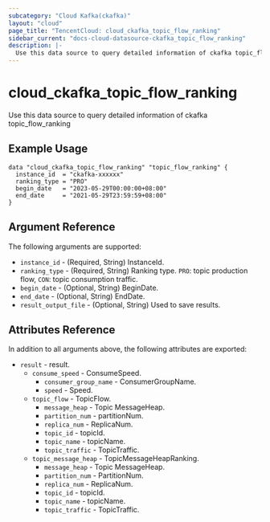 ```yaml
---
subcategory: "Cloud Kafka(ckafka)"
layout: "cloud"
page_title: "TencentCloud: cloud_ckafka_topic_flow_ranking"
sidebar_current: "docs-cloud-datasource-ckafka_topic_flow_ranking"
description: |-
  Use this data source to query detailed information of ckafka topic_flow_ranking
---
```


# cloud_ckafka_topic_flow_ranking

Use this data source to query detailed information of ckafka topic_flow_ranking

## Example Usage

```hcl
data "cloud_ckafka_topic_flow_ranking" "topic_flow_ranking" {
  instance_id  = "ckafka-xxxxxx"
  ranking_type = "PRO"
  begin_date   = "2023-05-29T00:00:00+08:00"
  end_date     = "2021-05-29T23:59:59+08:00"
}
```

## Argument Reference

The following arguments are supported:

* `instance_id` - (Required, String) InstanceId.
* `ranking_type` - (Required, String) Ranking type. `PRO`: topic production flow, `CON`: topic consumption traffic.
* `begin_date` - (Optional, String) BeginDate.
* `end_date` - (Optional, String) EndDate.
* `result_output_file` - (Optional, String) Used to save results.

## Attributes Reference

In addition to all arguments above, the following attributes are exported:

* `result` - result.
  * `consume_speed` - ConsumeSpeed.
    * `consumer_group_name` - ConsumerGroupName.
    * `speed` - Speed.
  * `topic_flow` - TopicFlow.
    * `message_heap` - Topic MessageHeap.
    * `partition_num` - partitionNum.
    * `replica_num` - ReplicaNum.
    * `topic_id` - topicId.
    * `topic_name` - topicName.
    * `topic_traffic` - TopicTraffic.
  * `topic_message_heap` - TopicMessageHeapRanking.
    * `message_heap` - Topic MessageHeap.
    * `partition_num` - PartitionNum.
    * `replica_num` - ReplicaNum.
    * `topic_id` - topicId.
    * `topic_name` - topicName.
    * `topic_traffic` - TopicTraffic.


